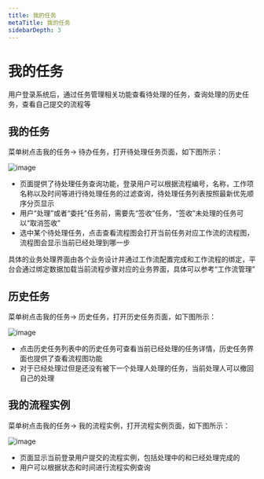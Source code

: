 ```yaml
---
title: 我的任务
metaTitle: 我的任务
sidebarDepth: 3
---
```


# 我的任务

用户登录系统后，通过任务管理相关功能查看待处理的任务，查询处理的历史任务，查看自己提交的流程等

## 我的任务

菜单树点击我的任务-> 待办任务，打开待处理任务页面，如下图所示：

<img :src="$withBase('/userManual/myTask.png')" alt="image">

* 页面提供了待处理任务查询功能，登录用户可以根据流程编号，名称，工作项名称以及时间等进行待处理任务的过滤查询，待处理任务列表按照最新优先顺序分页显示
* 用户“处理”或者“委托”任务前，需要先“签收”任务，“签收”未处理的任务可以“取消签收”
* 选中某个待处理任务，点击查看流程图会打开当前任务对应工作流的流程图，流程图会显示当前已经处理到哪一步

具体的业务处理界面由各个业务设计并通过工作流配置完成和工作流程的绑定，平台会通过绑定数据加载当前流程步骤对应的业务界面，具体可以参考“工作流管理”

## 历史任务

菜单树点击我的任务-> 历史任务，打开历史任务页面，如下图所示：

<img :src="$withBase('/userManual/historyTask.png')" alt="image">

* 点击历史任务列表中的历史任务可查看当前已经处理的任务详情，历史任务界面也提供了查看流程图功能
* 对于已经处理过但是还没有被下一个处理人处理的任务，当前处理人可以撤回自己的处理

## 我的流程实例

菜单树点击我的任务-> 我的流程实例，打开流程实例页面，如下图所示：

<img :src="$withBase('/userManual/myProcessInstance.png')" alt="image">

* 页面显示当前登录用户提交的流程实例，包括处理中的和已经处理完成的
* 用户可以根据状态和时间进行流程实例查询
